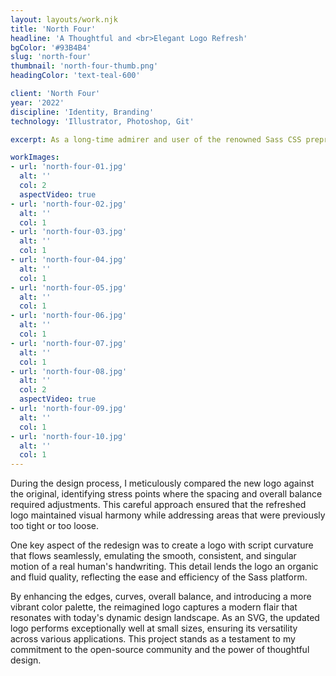```yaml
---
layout: layouts/work.njk
title: 'North Four'
headline: 'A Thoughtful and <br>Elegant Logo Refresh'
bgColor: '#93B4B4'
slug: 'north-four'
thumbnail: 'north-four-thumb.png'
headingColor: 'text-teal-600'

client: 'North Four'
year: '2022'
discipline: 'Identity, Branding'
technology: 'Illustrator, Photoshop, Git'

excerpt: As a long-time admirer and user of the renowned Sass CSS preprocessor, which has empowered me to create my own CSS framework, Uniform CSS, I sought to contribute my design expertise to the open-source community by carefully revitalizing the iconic logo. I embraced the essence of the original design while introducing subtle yet impactful refinements.

workImages:
- url: 'north-four-01.jpg'
  alt: ''
  col: 2
  aspectVideo: true
- url: 'north-four-02.jpg'
  alt: ''
  col: 1
- url: 'north-four-03.jpg'
  alt: ''
  col: 1
- url: 'north-four-04.jpg'
  alt: ''
  col: 1
- url: 'north-four-05.jpg'
  alt: ''
  col: 1
- url: 'north-four-06.jpg'
  alt: ''
  col: 1
- url: 'north-four-07.jpg'
  alt: ''
  col: 1
- url: 'north-four-08.jpg'
  alt: ''
  col: 2
  aspectVideo: true
- url: 'north-four-09.jpg'
  alt: ''
  col: 1
- url: 'north-four-10.jpg'
  alt: ''
  col: 1
---
```


During the design process, I meticulously compared the new logo against the original, identifying stress points where the spacing and overall balance required adjustments. This careful approach ensured that the refreshed logo maintained visual harmony while addressing areas that were previously too tight or too loose.

One key aspect of the redesign was to create a logo with script curvature that flows seamlessly, emulating the smooth, consistent, and singular motion of a real human's handwriting. This detail lends the logo an organic and fluid quality, reflecting the ease and efficiency of the Sass platform.

By enhancing the edges, curves, overall balance, and introducing a more vibrant color palette, the reimagined logo captures a modern flair that resonates with today's dynamic design landscape. As an SVG, the updated logo performs exceptionally well at small sizes, ensuring its versatility across various applications. This project stands as a testament to my commitment to the open-source community and the power of thoughtful design.